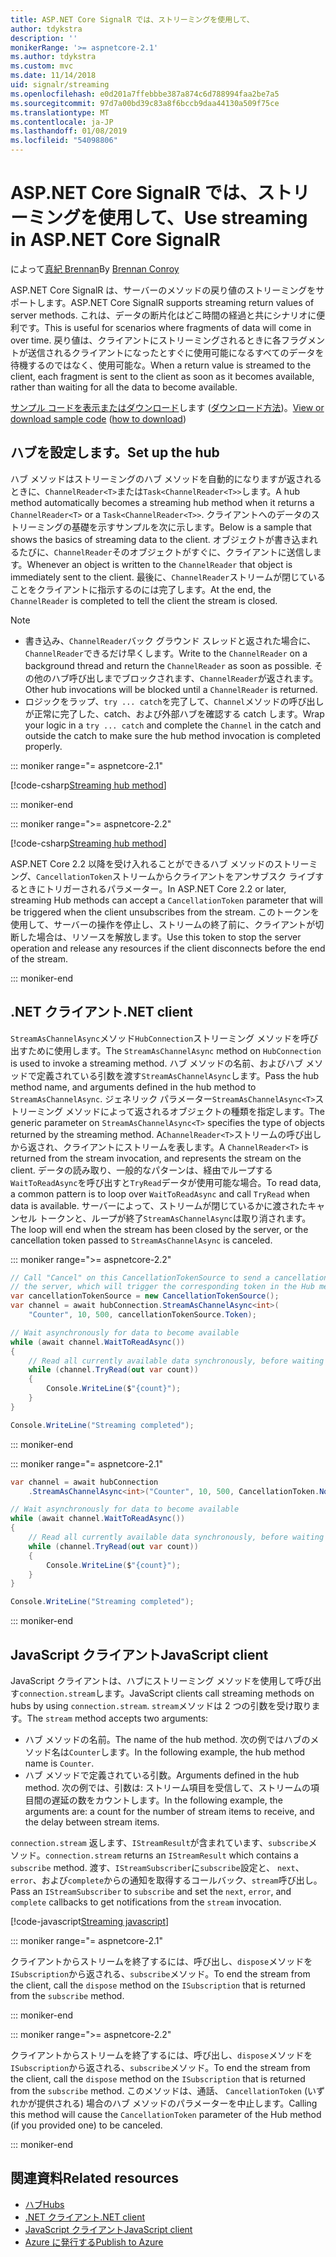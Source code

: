 ```yaml
---
title: ASP.NET Core SignalR では、ストリーミングを使用して、
author: tdykstra
description: ''
monikerRange: '>= aspnetcore-2.1'
ms.author: tdykstra
ms.custom: mvc
ms.date: 11/14/2018
uid: signalr/streaming
ms.openlocfilehash: e0d201a7ffebbbe387a874c6d788994faa2be7a5
ms.sourcegitcommit: 97d7a00bd39c83a8f6bccb9daa44130a509f75ce
ms.translationtype: MT
ms.contentlocale: ja-JP
ms.lasthandoff: 01/08/2019
ms.locfileid: "54098806"
---
```

# <a name="use-streaming-in-aspnet-core-signalr"></a><span data-ttu-id="46546-102">ASP.NET Core SignalR では、ストリーミングを使用して、</span><span class="sxs-lookup"><span data-stu-id="46546-102">Use streaming in ASP.NET Core SignalR</span></span>

<span data-ttu-id="46546-103">によって[真紀 Brennan](https://github.com/BrennanConroy)</span><span class="sxs-lookup"><span data-stu-id="46546-103">By [Brennan Conroy](https://github.com/BrennanConroy)</span></span>

<span data-ttu-id="46546-104">ASP.NET Core SignalR は、サーバーのメソッドの戻り値のストリーミングをサポートします。</span><span class="sxs-lookup"><span data-stu-id="46546-104">ASP.NET Core SignalR supports streaming return values of server methods.</span></span> <span data-ttu-id="46546-105">これは、データの断片化はどこ時間の経過と共にシナリオに便利です。</span><span class="sxs-lookup"><span data-stu-id="46546-105">This is useful for scenarios where fragments of data will come in over time.</span></span> <span data-ttu-id="46546-106">戻り値は、クライアントにストリーミングされるときに各フラグメントが送信されるクライアントになったとすぐに使用可能になるすべてのデータを待機するのではなく、使用可能な。</span><span class="sxs-lookup"><span data-stu-id="46546-106">When a return value is streamed to the client, each fragment is sent to the client as soon as it becomes available, rather than waiting for all the data to become available.</span></span>

<span data-ttu-id="46546-107">[サンプル コードを表示またはダウンロード](https://github.com/aspnet/Docs/tree/live/aspnetcore/signalr/streaming/sample)します ([ダウンロード方法](xref:index#how-to-download-a-sample))。</span><span class="sxs-lookup"><span data-stu-id="46546-107">[View or download sample code](https://github.com/aspnet/Docs/tree/live/aspnetcore/signalr/streaming/sample) ([how to download](xref:index#how-to-download-a-sample))</span></span>

## <a name="set-up-the-hub"></a><span data-ttu-id="46546-108">ハブを設定します。</span><span class="sxs-lookup"><span data-stu-id="46546-108">Set up the hub</span></span>

<span data-ttu-id="46546-109">ハブ メソッドはストリーミングのハブ メソッドを自動的になりますが返されるときに、`ChannelReader<T>`または`Task<ChannelReader<T>>`します。</span><span class="sxs-lookup"><span data-stu-id="46546-109">A hub method automatically becomes a streaming hub method when it returns a `ChannelReader<T>` or a `Task<ChannelReader<T>>`.</span></span> <span data-ttu-id="46546-110">クライアントへのデータのストリーミングの基礎を示すサンプルを次に示します。</span><span class="sxs-lookup"><span data-stu-id="46546-110">Below is a sample that shows the basics of streaming data to the client.</span></span> <span data-ttu-id="46546-111">オブジェクトが書き込まれるたびに、`ChannelReader`そのオブジェクトがすぐに、クライアントに送信します。</span><span class="sxs-lookup"><span data-stu-id="46546-111">Whenever an object is written to the `ChannelReader` that object is immediately sent to the client.</span></span> <span data-ttu-id="46546-112">最後に、`ChannelReader`ストリームが閉じていることをクライアントに指示するのには完了します。</span><span class="sxs-lookup"><span data-stu-id="46546-112">At the end, the `ChannelReader` is completed to tell the client the stream is closed.</span></span>

> [!NOTE]
> * <span data-ttu-id="46546-113">書き込み、`ChannelReader`バック グラウンド スレッドと返された場合に、`ChannelReader`できるだけ早くします。</span><span class="sxs-lookup"><span data-stu-id="46546-113">Write to the `ChannelReader` on a background thread and return the `ChannelReader` as soon as possible.</span></span> <span data-ttu-id="46546-114">その他のハブ呼び出しまでブロックされます、`ChannelReader`が返されます。</span><span class="sxs-lookup"><span data-stu-id="46546-114">Other hub invocations will be blocked until a `ChannelReader` is returned.</span></span>
> * <span data-ttu-id="46546-115">ロジックをラップ、`try ... catch`を完了して、`Channel`メソッドの呼び出しが正常に完了した、catch、および外部ハブを確認する catch します。</span><span class="sxs-lookup"><span data-stu-id="46546-115">Wrap your logic in a `try ... catch` and complete the `Channel` in the catch and outside the catch to make sure the hub method invocation is completed properly.</span></span>

::: moniker range="= aspnetcore-2.1"

[!code-csharp[Streaming hub method](streaming/sample/Hubs/StreamHub.aspnetcore21.cs?name=snippet1)]

::: moniker-end

::: moniker range=">= aspnetcore-2.2"

[!code-csharp[Streaming hub method](streaming/sample/Hubs/StreamHub.cs?name=snippet1)]

<span data-ttu-id="46546-116">ASP.NET Core 2.2 以降を受け入れることができるハブ メソッドのストリーミング、`CancellationToken`ストリームからクライアントをアンサブスク ライブするときにトリガーされるパラメーター。</span><span class="sxs-lookup"><span data-stu-id="46546-116">In ASP.NET Core 2.2 or later, streaming Hub methods can accept a `CancellationToken` parameter that will be triggered when the client unsubscribes from the stream.</span></span> <span data-ttu-id="46546-117">このトークンを使用して、サーバーの操作を停止し、ストリームの終了前に、クライアントが切断した場合は、リソースを解放します。</span><span class="sxs-lookup"><span data-stu-id="46546-117">Use this token to stop the server operation and release any resources if the client disconnects before the end of the stream.</span></span>

::: moniker-end

## <a name="net-client"></a><span data-ttu-id="46546-118">.NET クライアント</span><span class="sxs-lookup"><span data-stu-id="46546-118">.NET client</span></span>

<span data-ttu-id="46546-119">`StreamAsChannelAsync`メソッド`HubConnection`ストリーミング メソッドを呼び出すために使用します。</span><span class="sxs-lookup"><span data-stu-id="46546-119">The `StreamAsChannelAsync` method on `HubConnection` is used to invoke a streaming method.</span></span> <span data-ttu-id="46546-120">ハブ メソッドの名前、およびハブ メソッドで定義されている引数を渡す`StreamAsChannelAsync`します。</span><span class="sxs-lookup"><span data-stu-id="46546-120">Pass the hub method name, and arguments defined in the hub method to `StreamAsChannelAsync`.</span></span> <span data-ttu-id="46546-121">ジェネリック パラメーター`StreamAsChannelAsync<T>`ストリーミング メソッドによって返されるオブジェクトの種類を指定します。</span><span class="sxs-lookup"><span data-stu-id="46546-121">The generic parameter on `StreamAsChannelAsync<T>` specifies the type of objects returned by the streaming method.</span></span> <span data-ttu-id="46546-122">A`ChannelReader<T>`ストリームの呼び出しから返され、クライアントにストリームを表します。</span><span class="sxs-lookup"><span data-stu-id="46546-122">A `ChannelReader<T>` is returned from the stream invocation, and represents the stream on the client.</span></span> <span data-ttu-id="46546-123">データの読み取り、一般的なパターンは、経由でループする`WaitToReadAsync`を呼び出すと`TryRead`データが使用可能な場合。</span><span class="sxs-lookup"><span data-stu-id="46546-123">To read data, a common pattern is to loop over `WaitToReadAsync` and call `TryRead` when data is available.</span></span> <span data-ttu-id="46546-124">サーバーによって、ストリームが閉じているかに渡されたキャンセル トークンと、ループが終了`StreamAsChannelAsync`は取り消されます。</span><span class="sxs-lookup"><span data-stu-id="46546-124">The loop will end when the stream has been closed by the server, or the cancellation token passed to `StreamAsChannelAsync` is canceled.</span></span>

::: moniker range=">= aspnetcore-2.2"

```csharp
// Call "Cancel" on this CancellationTokenSource to send a cancellation message to 
// the server, which will trigger the corresponding token in the Hub method.
var cancellationTokenSource = new CancellationTokenSource();
var channel = await hubConnection.StreamAsChannelAsync<int>(
    "Counter", 10, 500, cancellationTokenSource.Token);

// Wait asynchronously for data to become available
while (await channel.WaitToReadAsync())
{
    // Read all currently available data synchronously, before waiting for more data
    while (channel.TryRead(out var count))
    {
        Console.WriteLine($"{count}");
    }
}

Console.WriteLine("Streaming completed");
```

::: moniker-end

::: moniker range="= aspnetcore-2.1"

```csharp
var channel = await hubConnection
    .StreamAsChannelAsync<int>("Counter", 10, 500, CancellationToken.None);

// Wait asynchronously for data to become available
while (await channel.WaitToReadAsync())
{
    // Read all currently available data synchronously, before waiting for more data
    while (channel.TryRead(out var count))
    {
        Console.WriteLine($"{count}");
    }
}

Console.WriteLine("Streaming completed");
```

::: moniker-end

## <a name="javascript-client"></a><span data-ttu-id="46546-125">JavaScript クライアント</span><span class="sxs-lookup"><span data-stu-id="46546-125">JavaScript client</span></span>

<span data-ttu-id="46546-126">JavaScript クライアントは、ハブにストリーミング メソッドを使用して呼び出す`connection.stream`します。</span><span class="sxs-lookup"><span data-stu-id="46546-126">JavaScript clients call streaming methods on hubs by using `connection.stream`.</span></span> <span data-ttu-id="46546-127">`stream`メソッドは 2 つの引数を受け取ります。</span><span class="sxs-lookup"><span data-stu-id="46546-127">The `stream` method accepts two arguments:</span></span>

* <span data-ttu-id="46546-128">ハブ メソッドの名前。</span><span class="sxs-lookup"><span data-stu-id="46546-128">The name of the hub method.</span></span> <span data-ttu-id="46546-129">次の例ではハブのメソッド名は`Counter`します。</span><span class="sxs-lookup"><span data-stu-id="46546-129">In the following example, the hub method name is `Counter`.</span></span>
* <span data-ttu-id="46546-130">ハブ メソッドで定義されている引数。</span><span class="sxs-lookup"><span data-stu-id="46546-130">Arguments defined in the hub method.</span></span> <span data-ttu-id="46546-131">次の例では、引数は: ストリーム項目を受信して、ストリームの項目間の遅延の数をカウントします。</span><span class="sxs-lookup"><span data-stu-id="46546-131">In the following example, the arguments are: a count for the number of stream items to receive, and the delay between stream items.</span></span>

<span data-ttu-id="46546-132">`connection.stream` 返します、`IStreamResult`が含まれています、`subscribe`メソッド。</span><span class="sxs-lookup"><span data-stu-id="46546-132">`connection.stream` returns an `IStreamResult` which contains a `subscribe` method.</span></span> <span data-ttu-id="46546-133">渡す、`IStreamSubscriber`に`subscribe`設定と、 `next`、 `error`、および`complete`からの通知を取得するコールバック、`stream`呼び出し。</span><span class="sxs-lookup"><span data-stu-id="46546-133">Pass an `IStreamSubscriber` to `subscribe` and set the `next`, `error`, and `complete` callbacks to get notifications from the `stream` invocation.</span></span>

[!code-javascript[Streaming javascript](streaming/sample/wwwroot/js/stream.js?range=19-36)]

::: moniker range="= aspnetcore-2.1"

<span data-ttu-id="46546-134">クライアントからストリームを終了するには、呼び出し、`dispose`メソッドを`ISubscription`から返される、`subscribe`メソッド。</span><span class="sxs-lookup"><span data-stu-id="46546-134">To end the stream from the client, call the `dispose` method on the `ISubscription` that is returned from the `subscribe` method.</span></span>

::: moniker-end

::: moniker range=">= aspnetcore-2.2"

<span data-ttu-id="46546-135">クライアントからストリームを終了するには、呼び出し、`dispose`メソッドを`ISubscription`から返される、`subscribe`メソッド。</span><span class="sxs-lookup"><span data-stu-id="46546-135">To end the stream from the client, call the `dispose` method on the `ISubscription` that is returned from the `subscribe` method.</span></span> <span data-ttu-id="46546-136">このメソッドは、通話、 `CancellationToken` (いずれかが提供される) 場合のハブ メソッドのパラメーターを中止します。</span><span class="sxs-lookup"><span data-stu-id="46546-136">Calling this method will cause the `CancellationToken` parameter of the Hub method (if you provided one) to be canceled.</span></span>

::: moniker-end

## <a name="related-resources"></a><span data-ttu-id="46546-137">関連資料</span><span class="sxs-lookup"><span data-stu-id="46546-137">Related resources</span></span>

* [<span data-ttu-id="46546-138">ハブ</span><span class="sxs-lookup"><span data-stu-id="46546-138">Hubs</span></span>](xref:signalr/hubs)
* [<span data-ttu-id="46546-139">.NET クライアント</span><span class="sxs-lookup"><span data-stu-id="46546-139">.NET client</span></span>](xref:signalr/dotnet-client)
* [<span data-ttu-id="46546-140">JavaScript クライアント</span><span class="sxs-lookup"><span data-stu-id="46546-140">JavaScript client</span></span>](xref:signalr/javascript-client)
* [<span data-ttu-id="46546-141">Azure に発行する</span><span class="sxs-lookup"><span data-stu-id="46546-141">Publish to Azure</span></span>](xref:signalr/publish-to-azure-web-app)
